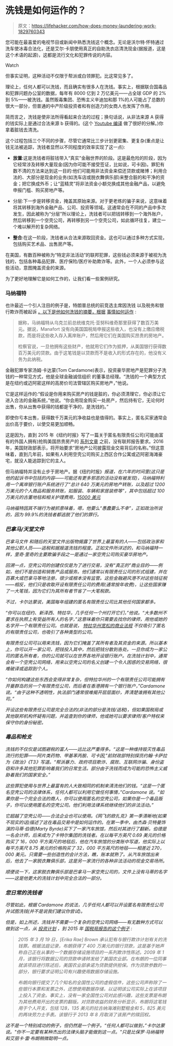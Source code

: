 # 洗钱是如何运作的？

> 原文：<https://lifehacker.com/how-does-money-laundering-work-1829760343>

您可能在最喜爱的电视节目或新闻中熟悉洗钱这个概念。无论是沃尔特·怀特通过洗车使冰毒合法化，还是艾尔·卡朋使用真正的自助洗衣店清洗现金(据报道，这是这个术语的起源)，这都是流行文化和犯罪传说的内容。

Watch

但事实证明，这种活动不仅限于帮派或白领罪犯。比这常见多了。

理论上，任何人都可以洗钱，而且确实有很多人在洗钱。事实上，根据联合国毒品和犯罪问题办公室的数据，每年有 8000 亿到 2 万亿美元——占全球 GDP 的 2%到 5%——被洗钱。虽然贩毒集团、恐怖主义辛迪加和那 1%的人可能占了总数的很大一部分，但普通的中产阶级投资者和有创造力的女商人也发挥了作用。

简而言之，洗钱是使非法所得看起来合法的过程；换句话说，从非法来源 A 获得的钱实际上是通过合法来源 b 获得的。(这个 [Youtube 编译](https://www.youtube.com/watch?v=ChNpq9QbMRY) 做了很好的分解。)你拿着脏钱去清洗。

这个过程包括三个不同的步骤，尽管它通常比三步计划更密集、更复杂(重点是让钱无法被追踪，洗钱者显然以不同程度的效率实现了这一点):

*   **放置**:这是洗钱者将脏钱带入“真实”金融世界的阶段。这是最危险的阶段，因为它经常涉及转移大量现金(因为你可能不接受签证，比如说，可卡因)。罪犯有数不清的方法来达到这一目的:他们可能用非法资金来偿还贷款或赌博；利用合法的、大部分是现金的业务(如洗车店或脱衣舞俱乐部)来整合脏的和干净的资金；把它换成外币；让“蓝精灵”将非法资金小额兑换成其他金融产品，以避免申报门槛、购买房地产等。

*   分层:下一步是转移资金，掩盖其原始来源。对于更老练的骗子来说，这意味着将其转移到海外金融产品、公司、投资等领域。这通常会在不同的产品中多次发生，因此被称为“分层”所以理论上，洗钱者可以把钱转移到一个海外账户，然后转移到一个空壳公司，再转移到另一个空壳公司，如此循环往复，建立一个难以解开的复杂网络。

*   **整合**:在这一阶段，洗钱者从合法来源取回资金。这也可以通过多种方式实现，包括购买艺术品、出售房产等。

在美国，有数百种被称为“特定非法活动”的联邦犯罪，这些钱必须来源于被视为洗钱的，包括各种毒品犯罪、医疗保险/医疗补助欺诈等。此外，一个人必须参与这些活动，意图掩盖资金的来源。

为了更好地理解它是如何工作的，让我们看一些案例研究。

### 马纳福特

也许最近一个引人注目的例子是，特朗普总统的前竞选主席因洗钱 以及税务和银行欺诈而被起诉 [。以下是他如何洗钱的摘要，根据](https://www.nytimes.com/interactive/2017/10/31/us/politics/manafort-mueller-money-laundering-fraud.html) [事情如何运作](https://money.howstuffworks.com/money-laundering.htm) :

> 据称，马纳福特从乌克兰前总统维克托·亚努科维奇那里获得了数百万美元。据说，Manafort 没有向美国国税局申报这些收入，也没有上缴应缴税款，而是将这些收入存入离岸账户，然后用它们在美国购买昂贵的房地产。
> 
> 检察官说，一旦他拥有这些财产，他就用它们作为抵押，从美国银行获得数百万美元的贷款。由于这笔钱是以贷款而不是收入的形式存在的，他没有义务为此纳税。

金融犯罪专家汤姆·卡达蒙(Tom Cardamone)表示，投资豪华房地产是犯罪分子洗钱的一种常见方式，他是全球金融诚信组织 的董事总经理。“洗钱的一个典型方式是在纽约或迈阿密这样的高房价司法管辖区购买房地产，”他说。

它是这样运作的:“假设是你用来购买房产的钱是脏的，你必须清理它，你必须让它进入合法的金融系统，”他说。“你会用现金购买一处房产，然后持有它，无论何时出售，你从出售中获得的钱都是干净的，是洗钱的。”

即使你亏本出售，获得数千万美元的净收益也是值得的。事实上，匿名买家通常会出价高于要价，以使交易更加顺畅。

这是因为，直到 2015 年《纽约时报》写了一篇关于匿名有限责任公司(可能由富有的外国人拥有)抢购美国昂贵房产的 [系列文章](http://www.nytimes.com/news-event/shell-company-towers-of-secrecy-real-estate?action=click&amp;contentCollection=U.S.&amp;module=Collection&amp;region=Marginalia&amp;src=me&amp;version=newsevent&amp;pgtype=article) 之前，没有联邦报告要求。2016 年，美国财政部表示，将开始要求“房地产公司披露现金交易背后的名称。”但这意味着，直到几年前，如果有人利用空壳公司购买上西区合作公寓或迈阿密海滩豪宅，就没人能追踪到它的主人。

但马纳福特并没有止步于房地产。据《纽约时报》[](https://www.nytimes.com/interactive/2017/10/31/us/politics/manafort-mueller-money-laundering-fraud.html)*报道，在六年的时间里(这只是他的起诉书中包括的内容——可能还有更多邪恶的活动没有被发现)，马纳福特利用一个离岸银行账户系统进行了“总计 640 万美元的房地产转账，以及超过 1200 万美元的个人商品和服务转账，如服装、车辆和家居装修等”，其中包括超过 100 万美元的古董地毯和相关护理费用，[15000 美元](http://time.com/5357236/paul-manafort-ostrich-jacket/)*

*马纳福特因其不端行为被抓意味着，嗯，他要么“愚蠢要么不幸”，正如政治所说的，因为 99.9%的洗钱者都逃脱了他们的罪行。*

### ***巴拿马/天堂文件***

*巴拿马文件 和随后的天堂文件出版物揭露了世界上最富有的人——包括政治家和其他公职人员——逃税和据报道洗钱的程度。正如文件所详述的，和马纳福特一样，里奇·里奇的主要欺骗手段之一是通过一家空壳公司购买豪华房地产。*

*回溯一点，空壳公司的创建仅仅是为了进行交易，没有“真正的”商业目的——例如，他们不是创造和销售产品或服务。他们通常以有限责任公司的形式组建，并在百慕大或巴拿马等地注册，很少或根本没有监管。这些金融避风港不对这些钱征税——相反，他们只是收取开设有限责任公司的费用(通常按年收费)，让这些国家赚了一大笔钱，因为它们为其所有者节省了一大笔税款。*

*不过，卡尔达蒙说，美国每年组建的匿名有限责任公司比其他任何国家都多。*

*“你可以在纽约、新泽西、特拉华，几乎任何一个州打开它们，”他说。“大多数州不要求在执照上有受益所有人的名字，”这意味着你只需要去找你的律师，用他或她的名字开一个有限责任公司。也就是说， [特拉华州宽松的商业法规](https://www.nytimes.com/2012/07/01/business/how-delaware-thrives-as-a-corporate-tax-haven.html) 不仅吸引了匿名的有限责任公司，也吸引了各种类型的公司。*

*有限责任公司可以用来洗钱，因为它们掩盖了其所有者及其资金的来源。所以基本上，你可以开一家公司，把钱投入其中，然后把钱分散到各处。一旦你成为一家公司的匿名所有者，你的公司就可以在世界各地开设银行账户。在洗钱计划中，通常会有一个空壳公司网络，用来以空壳公司的名义创建一个令人困惑的交易网络，很难破译或追踪到个人。*

*“你如何构建这些东西会变得非常复杂，但特拉华州的一个有限责任公司可能拥有开曼群岛的另一个有限责任公司，而后者在香港拥有一个银行账户，”Cardamone 说。“由于这种不透明性，执法部门通常很难揭开层层面纱，弄清楚谁拥有其他公司。”*

*开设这些有限责任公司是完全合法的(非法的部分是洗钱/逃税)，但如果国税局或其他联邦机构怀疑有问题，并追查到你的律师，他或她可以要求律师/客户特权来保守你的身份秘密。*

### ***毒品和枪支***

*洗钱的不仅仅是试图避税的富人——远比这严重得多。“这是一种维持毁灭性毒品流行的犯罪——阿片类药物、甲基苯丙胺、可卡因,”前财政部特别探员约翰·卡萨拉为《政治》《T3》写道。“帮派暴力、政府项目欺诈、腐败、互联网诈骗、身份盗窃和许多其他犯罪影响着我们的日常生活。部分由于洗钱而成为可能的恐怖主义威胁着我们的国家安全。”*

*这些罪犯使用与世界上最富有的人大致相同的机制来清洗他们的钱。“这是一个匿名空壳公司的法律体系，任何人都可以利用它做任何事情，”Cardamone 说。“如果你是一个完全合法的商人，你可以使用匿名的空壳公司，如果你是一个毒品贩子，你可以使用匿名的空壳公司。他们利用法律系统继续他们的非法活动。”*

*它超越了空壳公司——合法企业也可以使用。《网飞的欧扎克》第一季清晰地(如果不现实的话)描述了这在毒品交易中是如何运作的。在第一季中，由杰森·贝特曼饰演的马蒂·伯德(Marty Byrde)买下了一家汽车旅馆，然后对其进行了翻新。伯德是一名会计师，后来成为了卡特尔集团的洗钱者。在以每平方英尺 0.69 美元的价格购买了 16，000 平方英尺的地毯后，他在汽车旅馆的分类账中写道，他实际上以每平方英尺 8.75 美元的价格购买了 32，000 平方英尺的地毯——相差近 270，000 美元。只需要一些创造性的会计方法，瞧，账本就熟了。从汽车旅馆出来后，他去了一家脱衣舞俱乐部，这是另一家流行的各种非法活动的现金交易场所。*

*顺便说一下，这家脱衣舞俱乐部是巴拿马一家空壳公司的，文件上没有马蒂的名字——这是他更大的洗钱计划中完全合法的一部分。*

### ***您日常的洗钱者***

*尽管如此，根据 Cardamone 的说法，几乎任何人都可以开设匿名有限责任公司并试图洗钱(并不是说我们建议你尝试)。*

*但是，如上所述，洗钱并不需要一个复杂的空壳公司网络——有无数种方式可以做到这一点，从 [投资计划](https://www.forbes.com/sites/judygross/2013/04/26/hedge-funds-and-money-laundering/#1bddb4ff104d) ，到 2015 年 [国税局报告的这个例子](https://www.irs.gov/compliance/criminal-investigation/examples-of-money-laundering-investigations-fiscal-year-2015) :*

> *2015 年 3 月 19 日，[Erika Rae] Brown 承认犯有与银行欺诈计划有关的洗钱罪。根据法庭记录，布朗获得了 400 万美元的银行贷款，这是基于她声称自己正在从事的一个数据存储设施项目的一系列欺诈性陈述。2009 年 1 月，该银行将数据公司的贷款申请转发给了美国农业部。在布朗的一位同事就该项目进行陈述后，美国农业部承诺为贷款提供担保。作为贷款参数的一部分，银行要求证明公司有兴趣使用数据存储设施。*
> 
> *布朗向银行提交了几个知名的全国性公司的虚假信件，这些公司声称除了一些银行本票和发票之外，还想使用数据存储，以证明该公司实际上在该项目上投入了资金。事实上，没有一家全国性公司对此感兴趣，这些支票是布朗为其他费用开出的支票的翻版。对贷款收益的财务分析显示，布朗将这笔钱用于个人开支，包括 128，135 美元的拉古纳海滩别墅租金和 5，825 美元的两块劳力士手表。该银行于 2013 年 8 月取消了该房产的赎回权。*

*这不是一个特别成功的例子，但仍然是一个例子。“任何人都可以做到，”卡尔达蒙说。"你不一定要有某种杰出的法律头脑才能做到这一点。"只是比保罗·马纳福特和艾丽卡·雷·布朗稍微聪明一点。*